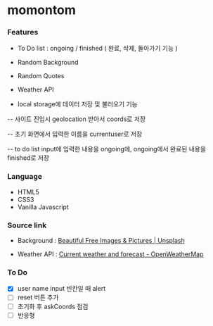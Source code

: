 # momontom


### Features

- To Do list : ongoing / finished ( 완료, 삭제, 돌아가기 기능 )
- Random Background
- Random Quotes 
- Weather API 

- local storage에 데이터 저장 및 불러오기 기능 
 
 -- 사이트 진입시 geolocation 받아서 coords로 저장
 
 -- 초기 화면에서 입력한 이름을 currentuser로 저장 
 
 -- to do list input에 입력한 내용을 ongoing에, ongoing에서 완료된 내용을 finished로 저장

### Language
- HTML5
- CSS3
- Vanilla Javascript 

### Source link

- Background : [Beautiful Free Images & Pictures | Unsplash](https://unsplash.com/)

- Weather API : [Сurrent weather and forecast - OpenWeatherMap](https://openweathermap.org/)

### To Do
* [x] user name input 빈칸일 때 alert 
* [ ] reset 버튼 추가 
* [ ] 초기화 후 askCoords 점검
* [ ] 반응형 
